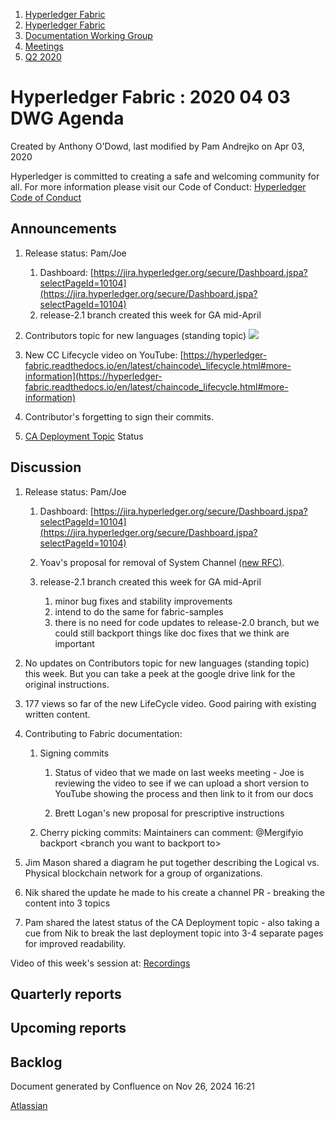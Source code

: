 1. [Hyperledger Fabric](index.html)
2. [Hyperledger Fabric](Hyperledger-Fabric_22839309.html)
3. [Documentation Working Group](Documentation-Working-Group_22839782.html)
4. [Meetings](Meetings_22839778.html)
5. [Q2 2020](Q2-2020_22841811.html)

# Hyperledger Fabric : 2020 04 03 DWG Agenda

Created by Anthony O'Dowd, last modified by Pam Andrejko on Apr 03, 2020

Hyperledger is committed to creating a safe and welcoming community for all. For more information please visit our Code of Conduct: [Hyperledger Code of Conduct](https://lf-hyperledger.atlassian.net/wiki/spaces/HYP/pages/19595281/Hyperledger+Code+of+Conduct)

## Announcements

1. Release status: Pam/Joe
   
   1. Dashboard: [https://jira.hyperledger.org/secure/Dashboard.jspa?selectPageId=10104](https://jira.hyperledger.org/secure/Dashboard.jspa?selectPageId=10104)
   2. release-2.1 branch created this week for GA mid-April
2. Contributors topic for new languages (standing topic) [![](plugins/servlet/confluence/placeholder/unknown-macro)](https://docs.google.com/document/d/1lOF9kxjN4hK0b4YzlEVsHO8BcB2BjA3CMSemkfdDTdM/edit?usp=sharing)
3. New CC Lifecycle video on YouTube: [https://hyperledger-fabric.readthedocs.io/en/latest/chaincode\_lifecycle.html#more-information](https://hyperledger-fabric.readthedocs.io/en/latest/chaincode_lifecycle.html#more-information)
   
4. Contributor's forgetting to sign their commits.
5. [CA Deployment Topic](https://github.com/hyperledger/fabric/pull/764) Status

## Discussion

1. Release status: Pam/Joe
   
   1. Dashboard: [https://jira.hyperledger.org/secure/Dashboard.jspa?selectPageId=10104](https://jira.hyperledger.org/secure/Dashboard.jspa?selectPageId=10104)
   2. Yoav's proposal for removal of System Channel [(new RFC)](https://github.com/hyperledger/fabric-rfcs/pull/24).
   3. release-2.1 branch created this week for GA mid-April
      
      1. minor bug fixes and stability improvements
      2. intend to do the same for fabric-samples
      3. there is no need for code updates to release-2.0 branch, but we could still backport things like doc fixes that we think are important
2. No updates on Contributors topic for new languages (standing topic) this week. But you can take a peek at the google drive link for the original instructions.
3. 177 views so far of the new LifeCycle video. Good pairing with existing written content.
   
4. Contributing to Fabric documentation:
   
   1. Signing commits
      
      1. Status of video that we made on last weeks meeting - Joe is reviewing the video to see if we can upload a short version to YouTube showing the process and then link to it from our docs
         
      2. Brett Logan's new proposal for prescriptive instructions
   2. Cherry picking commits: Maintainers can comment: @Mergifyio backport &lt;branch you want to backport to&gt;
5. Jim Mason shared a diagram he put together describing the Logical vs. Physical blockchain network for a group of organizations.
6. Nik shared the update he made to his create a channel PR - breaking the content into 3 topics
   
7. Pam shared the latest status of the CA Deployment topic - also taking a cue from Nik to break the last deployment topic into 3-4 separate pages for improved readability.

Video of this week's session at: [Recordings](https://lf-hyperledger.atlassian.net/wiki/display/fabric/Recordings)

## Quarterly reports

## Upcoming reports

## Backlog

Document generated by Confluence on Nov 26, 2024 16:21

[Atlassian](http://www.atlassian.com/)
